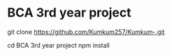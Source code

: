 # BCA 3rd year project 
git clone https://github.com/Kumkum257/Kumkum-.git

cd BCA 3rd year project 
npm install
